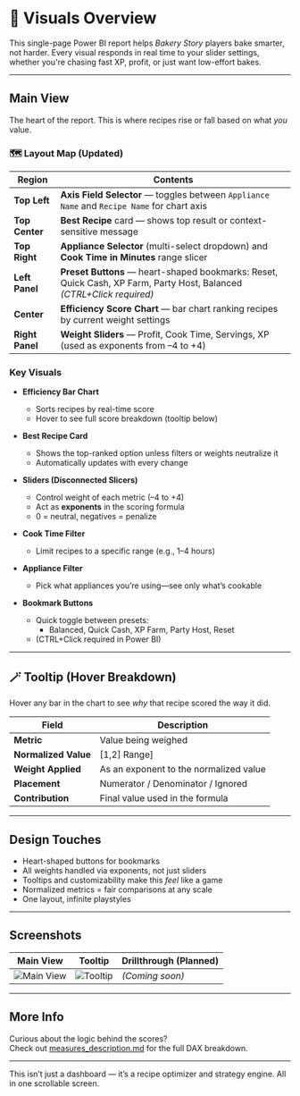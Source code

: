 # 🎨 Visuals Overview

This single-page Power BI report helps *Bakery Story* players bake smarter, not harder. Every visual responds in real time to your slider settings, whether you're chasing fast XP, profit, or just want low-effort bakes.

---

## Main View

The heart of the report. This is where recipes rise or fall based on what *you* value.

### 🗺️ Layout Map (Updated)

| Region          | Contents |
|-----------------|----------|
| **Top Left**    | **Axis Field Selector** — toggles between `Appliance Name` and `Recipe Name` for chart axis |
| **Top Center**  | **Best Recipe** card — shows top result or context-sensitive message |
| **Top Right**   | **Appliance Selector** (multi-select dropdown) and **Cook Time in Minutes** range slicer |
| **Left Panel**  | **Preset Buttons** — heart-shaped bookmarks: Reset, Quick Cash, XP Farm, Party Host, Balanced *(CTRL+Click required)* |
| **Center**      | **Efficiency Score Chart** — bar chart ranking recipes by current weight settings |
| **Right Panel** | **Weight Sliders** — Profit, Cook Time, Servings, XP (used as exponents from –4 to +4) |

### Key Visuals

- **Efficiency Bar Chart**  
  - Sorts recipes by real-time score  
  - Hover to see full score breakdown (tooltip below)

- **Best Recipe Card**  
  - Shows the top-ranked option unless filters or weights neutralize it  
  - Automatically updates with every change

- **Sliders (Disconnected Slicers)**  
  - Control weight of each metric (–4 to +4)  
  - Act as **exponents** in the scoring formula  
  - 0 = neutral, negatives = penalize

- **Cook Time Filter**  
  - Limit recipes to a specific range (e.g., 1–4 hours)

- **Appliance Filter**  
  - Pick what appliances you’re using—see only what’s cookable

- **Bookmark Buttons**  
  - Quick toggle between presets:
    - Balanced, Quick Cash, XP Farm, Party Host, Reset  
  - (CTRL+Click required in Power BI)

---

## 🪄 Tooltip (Hover Breakdown)

Hover any bar in the chart to see *why* that recipe scored the way it did.

| Field                | Description |
|---------------------|-------------|
| **Metric** | Value being weighed |
| **Normalized Value** | [1,2] Range] |
| **Weight Applied** | As an exponent to the normalized value |
| **Placement** | Numerator / Denominator / Ignored |
| **Contribution** | Final value used in the formula |

---

## Design Touches

- Heart-shaped buttons for bookmarks  
- All weights handled via exponents, not just sliders  
- Tooltips and customizability make this *feel* like a game  
- Normalized metrics = fair comparisons at any scale  
- One layout, infinite playstyles

---

## Screenshots

| Main View | Tooltip | Drillthrough (Planned) |
|-----------|---------|-------------------------|
| ![Main View](../images/pages/ranked_recipes.png) | ![Tooltip](../images/pages/tooltip_table.png) | *(Coming soon)* |

---

## More Info

Curious about the logic behind the scores?  
Check out [measures_description.md](./measures_description.md) for the full DAX breakdown.

---

This isn’t just a dashboard — it’s a recipe optimizer and strategy engine. All in one scrollable screen.
